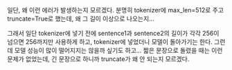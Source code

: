 일단, 왜 이런 에러가 발생하는지 모르겠다. 분명히 tokenizer에 max_len=512로 주고 truncate=True로 했는데, 왜 그 길이 이상으로 나오는지...

그래서 일단 tokenizer에 넣기 전에 sentence1과 sentence2의 길이가 각각 256이 넘으면 256까지만 사용하게 하고, tokenizer에 넣었더니 모델이 돌아가기는 한다.
그런데 모델 성능이 많이 떨어지지는 않을까 싶기도 하고...
짧은 문장으로 돌렸을 때는 이런 문제가 없었는데, 긴 문장으로 하니까 truncate가 왜 안 되는지 모르겠다.
